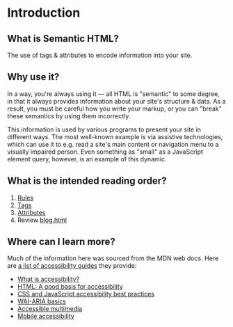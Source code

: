 # Introduction

## What is Semantic HTML?

The use of tags & attributes to encode information into your site.

## Why use it?

In a way, you're always using it — all HTML is "semantic" to some degree, in that it always provides information about your site's structure & data. As a result, you must be careful how you write your markup, or you can "break" these semantics by using them incorrectly.

This information is used by various programs to present your site in different ways. The most well-known example is via assistive technologies, which can use it to e.g. read a site's main content or navigation menu to a visually impaired person. Even something as "small" as a JavaScript element query, however, is an example of this dynamic.

## What is the intended reading order?

1.  [Rules](rules.md)
2.  [Tags](tags.md)
3.  [Attributes](attributes.md)
3.  Review [blog.html](blog.html)

## Where can I learn more?

Much of the information here was sourced from the MDN web docs. Here are [a list of accessibility guides](https://developer.mozilla.org/en-US/docs/Learn/Accessibility#Guides) they provide:

- [What is accessibility?](https://developer.mozilla.org/en-US/docs/Learn/Accessibility/What_is_accessibility)
- [HTML: A good basis for accessibility](https://developer.mozilla.org/en-US/docs/Learn/Accessibility/HTML)
- [CSS and JavaScript accessibility best practices](https://developer.mozilla.org/en-US/docs/Learn/Accessibility/CSS_and_JavaScript)
- [WAI-ARIA basics](https://developer.mozilla.org/en-US/docs/Learn/Accessibility/WAI-ARIA_basics)
- [Accessible multimedia](https://developer.mozilla.org/en-US/docs/Learn/Accessibility/Multimedia)
- [Mobile accessibility](https://developer.mozilla.org/en-US/docs/Learn/Accessibility/Mobile)
